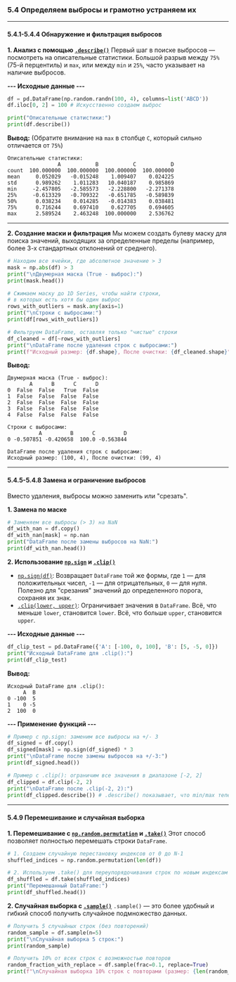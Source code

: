 ### 5.4 Определяем выбросы и грамотно устраняем их

---
#### 5.4.1-5.4.4 Обнаружение и фильтрация выбросов

**1. Анализ с помощью [`.describe()`](https://pandas.pydata.org/pandas-docs/stable/reference/api/pandas.DataFrame.describe.html)**
Первый шаг в поиске выбросов — посмотреть на описательные статистики. Большой разрыв между `75%` (75-й перцентиль) и `max`, или между `min` и `25%`, часто указывает на наличие выбросов.

**--- Исходные данные ---**
```python
df = pd.DataFrame(np.random.randn(100, 4), columns=list('ABCD'))
df.iloc[0, 2] = 100 # Искусственно создаем выброс

print("Описательные статистики:")
print(df.describe())
```
**Вывод:** (Обратите внимание на `max` в столбце `C`, который сильно отличается от `75%`)
```
Описательные статистики:
                A           B           C           D
count  100.000000  100.000000  100.000000  100.000000
mean     0.052029   -0.015248    1.009407    0.024225
std      0.989262    1.011283   10.040187    0.985869
min     -2.457805   -2.585573   -2.228800   -2.271378
25%     -0.613329   -0.709322   -0.651785   -0.589839
50%      0.038234    0.014285   -0.014383    0.038481
75%      0.716244    0.697410    0.627705    0.694605
max      2.589524    2.463248  100.000000    2.536762
```
---
**2. Создание маски и фильтрация**
Мы можем создать булеву маску для поиска значений, выходящих за определенные пределы (например, более 3-х стандартных отклонений от среднего).

```python
# Находим все ячейки, где абсолютное значение > 3
mask = np.abs(df) > 3
print("\nДвумерная маска (True - выброс):")
print(mask.head())

# Сжимаем маску до 1D Series, чтобы найти строки,
# в которых есть хотя бы один выброс
rows_with_outliers = mask.any(axis=1)
print("\nСтроки с выбросами:")
print(df[rows_with_outliers])

# Фильтруем DataFrame, оставляя только "чистые" строки
df_cleaned = df[~rows_with_outliers]
print("\nDataFrame после удаления строк с выбросами:")
print(f"Исходный размер: {df.shape}, После очистки: {df_cleaned.shape}")
```
**Вывод:**
```
Двумерная маска (True - выброс):
       A      B      C      D
0  False  False   True  False
1  False  False  False  False
2  False  False  False  False
3  False  False  False  False
4  False  False  False  False

Строки с выбросами:
          A         B      C         D
0 -0.507851 -0.420658  100.0 -0.563844

DataFrame после удаления строк с выбросами:
Исходный размер: (100, 4), После очистки: (99, 4)
```

---
#### 5.4.5-5.4.8 Замена и ограничение выбросов

Вместо удаления, выбросы можно заменить или "срезать".

**1. Замена по маске**
```python
# Заменяем все выбросы (> 3) на NaN
df_with_nan = df.copy()
df_with_nan[mask] = np.nan
print("DataFrame после замены выбросов на NaN:")
print(df_with_nan.head())
```

**2. Использование [`np.sign`](https://numpy.org/doc/stable/reference/generated/numpy.sign.html) и [`.clip()`](https://pandas.pydata.org/pandas-docs/stable/reference/api/pandas.DataFrame.clip.html)**
*   [`np.sign(df)`](https://numpy.org/doc/stable/reference/generated/numpy.sign.html): Возвращает `DataFrame` той же формы, где `1` — для положительных чисел, `-1` — для отрицательных, `0` — для нуля. Полезно для "срезания" значений до определенного порога, сохраняя их знак.
*   [`.clip(lower, upper)`](https://pandas.pydata.org/pandas-docs/stable/reference/api/pandas.DataFrame.clip.html): Ограничивает значения в `DataFrame`. Всё, что меньше `lower`, становится `lower`. Всё, что больше `upper`, становится `upper`.

**--- Исходные данные ---**
```python
df_clip_test = pd.DataFrame({'A': [-100, 0, 100], 'B': [5, -5, 0]})
print("Исходный DataFrame для .clip():")
print(df_clip_test)
```
**Вывод:**
```
Исходный DataFrame для .clip():
     A  B
0 -100  5
1    0 -5
2  100  0
```

**--- Применение функций ---**
```python
# Пример с np.sign: заменим все выбросы на +/- 3
df_signed = df.copy()
df_signed[mask] = np.sign(df_signed) * 3
print("\nDataFrame после замены выбросов на +/-3:")
print(df_signed.head())

# Пример с .clip(): ограничим все значения в диапазоне [-2, 2]
df_clipped = df.clip(-2, 2)
print("\nDataFrame после .clip(-2, 2):")
print(df_clipped.describe()) # .describe() показывает, что min/max теперь в пределах [-2, 2]
```
---
#### 5.4.9 Перемешивание и случайная выборка

**1. Перемешивание с [`np.random.permutation`](https://numpy.org/doc/stable/reference/random/generated/numpy.random.permutation.html) и [`.take()`](https://pandas.pydata.org/pandas-docs/stable/reference/api/pandas.DataFrame.take.html)**
Этот способ позволяет полностью перемешать строки `DataFrame`.

```python
# 1. Создаем случайную перестановку индексов от 0 до N-1
shuffled_indices = np.random.permutation(len(df))

# 2. Используем .take() для переупорядочивания строк по новым индексам
df_shuffled = df.take(shuffled_indices)
print("Перемешанный DataFrame:")
print(df_shuffled.head())
```

**2. Случайная выборка с [`.sample()`](https://pandas.pydata.org/pandas-docs/stable/reference/api/pandas.DataFrame.sample.html)**
`.sample()` — это более удобный и гибкий способ получить случайное подмножество данных.

```python
# Получить 5 случайных строк (без повторений)
random_sample = df.sample(n=5)
print("\nСлучайная выборка 5 строк:")
print(random_sample)

# Получить 10% от всех строк с возможностью повторов
random_fraction_with_replace = df.sample(frac=0.1, replace=True)
print(f"\nСлучайная выборка 10% строк с повторами (размер: {len(random_fraction_with_replace)}):")
```
